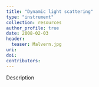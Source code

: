```yaml
---
title: "Dynamic light scattering"
type: "instrument"
collection: resources
author_profile: true
date: 2008-02-03
header:
  teaser: Malvern.jpg
uri: 
doi: 
contributors: 
---
```

<p align= "justify">

Description

